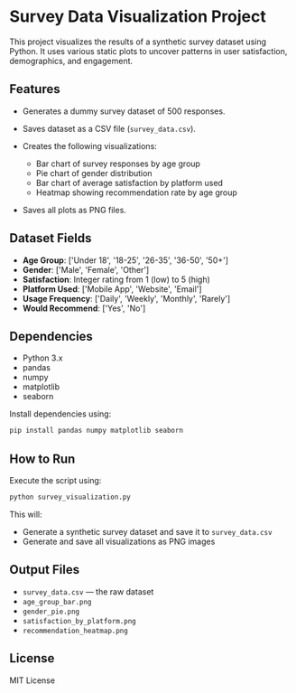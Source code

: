 # Survey Data Visualization Project

This project visualizes the results of a synthetic survey dataset using Python. It uses various static plots to uncover patterns in user satisfaction, demographics, and engagement.

## Features

* Generates a dummy survey dataset of 500 responses.
* Saves dataset as a CSV file (`survey_data.csv`).
* Creates the following visualizations:

  * Bar chart of survey responses by age group
  * Pie chart of gender distribution
  * Bar chart of average satisfaction by platform used
  * Heatmap showing recommendation rate by age group
* Saves all plots as PNG files.

## Dataset Fields

* **Age Group**: \['Under 18', '18-25', '26-35', '36-50', '50+']
* **Gender**: \['Male', 'Female', 'Other']
* **Satisfaction**: Integer rating from 1 (low) to 5 (high)
* **Platform Used**: \['Mobile App', 'Website', 'Email']
* **Usage Frequency**: \['Daily', 'Weekly', 'Monthly', 'Rarely']
* **Would Recommend**: \['Yes', 'No']

## Dependencies

* Python 3.x
* pandas
* numpy
* matplotlib
* seaborn

Install dependencies using:

```bash
pip install pandas numpy matplotlib seaborn
```

## How to Run

Execute the script using:

```bash
python survey_visualization.py
```

This will:

* Generate a synthetic survey dataset and save it to `survey_data.csv`
* Generate and save all visualizations as PNG images

## Output Files

* `survey_data.csv` — the raw dataset
* `age_group_bar.png`
* `gender_pie.png`
* `satisfaction_by_platform.png`
* `recommendation_heatmap.png`

## License

MIT License
